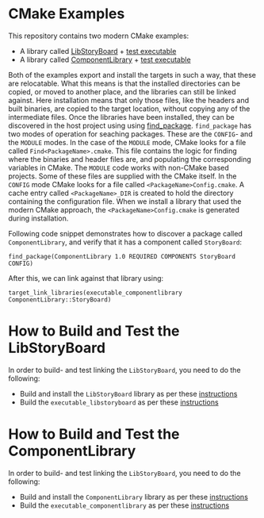 # CMake Examples

This repository contains two modern CMake examples: 

* A library called [LibStoryBoard](./libstoryboard/README.md) + [test executable](./executable_libstoryboard/README.md)
* A library called [ComponentLibrary](./componentlibrary/README.md) + [test executable](./executable_componentlibrary/README.md)

Both of the examples export and install the targets in such a way, that these are relocatable. What this means is that the installed
directories can be copied, or moved to another place, and the libraries can still be linked against. Here installation means that only
those files, like the headers and built binaries, are copied to the target location, without copying any of the intermediate files. Once the
libraries have been installed, they can be discovered in the host project using using [find_package](https://cmake.org/cmake/help/latest/command/find_package.html).
`find_package` has two modes of operation for seaching packages. These are the `CONFIG`- and the `MODULE` modes. In the case of the `MODULE` mode, 
CMake looks for a file called `Find<PackageName>.cmake`. This file contains the logic for finding where the binaries and header files are, 
and populating the corresponding variables in CMake. The `MODULE` code works with non-CMake based projects. Some of these files are supplied with the CMake itself. 
In the `CONFIG` mode CMake looks for a file called `<PackageName>Config.cmake`. A cache entry called `<PackageName>_DIR` is created to hold the directory 
containing the configuration file. When we install a library that used the modern CMake approach, the `<PackageName>Config.cmake` is generated
during installation.

Following code snippet demonstrates how to discover a package called `ComponentLibrary`, and verify that it has a component called `StoryBoard`:

```
find_package(ComponentLibrary 1.0 REQUIRED COMPONENTS StoryBoard CONFIG)
```

After this, we can link against that library using:

```
target_link_libraries(executable_componentlibrary ComponentLibrary::StoryBoard)
```

# How to Build and Test the LibStoryBoard

In order to build- and test linking the `LibStoryBoard`, you need to do the following:

* Build and install the `LibStoryBoard` library as per these [instructions](./libstoryboard/README.md)
* Build the `executable_libstoryboard` as per these [instructions](./executable_libstoryboard/README.md)

# How to Build and Test the ComponentLibrary

In order to build- and test linking the `LibStoryBoard`, you need to do the following:

* Build and install the `ComponentLibrary` library as per these [instructions](./componentlibrary/README.md)
* Build the `executable_componentlibrary` as per these [instructions](./executable_componentlibrary/README.md)

